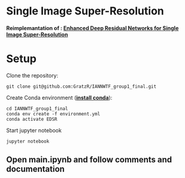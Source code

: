 #  Single Image Super-Resolution
#### Reimplemantation of : [**Enhanced Deep Residual Networks for Single Image Super-Resolution**](https://arxiv.org/pdf/1707.02921.pdf)

# Setup

Clone the repository:

```
git clone git@github.com:GratzR/IANNWTF_group1_final.git
```

Create Conda environment ([**install conda**](https://docs.anaconda.com/anaconda/install/)):

```
cd IANNWTF_group1_final
conda env create -f environment.yml
conda activate EDSR
```

Start jupyter notebook

```
jupyter notebook
```

## Open main.ipynb and follow comments and documentation